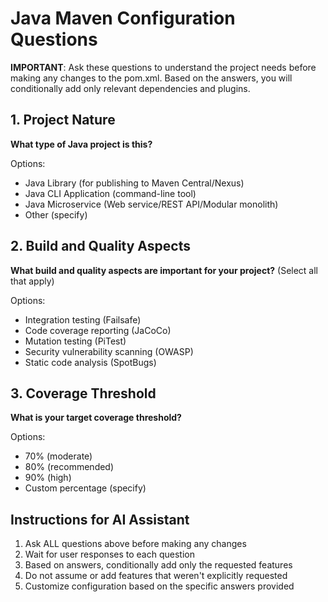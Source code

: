 # Java Maven Configuration Questions

**IMPORTANT**: Ask these questions to understand the project needs before making any changes to the pom.xml. Based on the answers, you will conditionally add only relevant dependencies and plugins.

## 1. Project Nature

**What type of Java project is this?**

Options:
- Java Library (for publishing to Maven Central/Nexus)
- Java CLI Application (command-line tool)  
- Java Microservice (Web service/REST API/Modular monolith)
- Other (specify)

## 2. Build and Quality Aspects

**What build and quality aspects are important for your project?** (Select all that apply)

Options:
- Integration testing (Failsafe)
- Code coverage reporting (JaCoCo)
- Mutation testing (PiTest)
- Security vulnerability scanning (OWASP)
- Static code analysis (SpotBugs)

## 3. Coverage Threshold

**What is your target coverage threshold?**

Options:
- 70% (moderate)
- 80% (recommended)
- 90% (high)
- Custom percentage (specify)

## Instructions for AI Assistant

1. Ask ALL questions above before making any changes
2. Wait for user responses to each question
3. Based on answers, conditionally add only the requested features
4. Do not assume or add features that weren't explicitly requested
5. Customize configuration based on the specific answers provided


